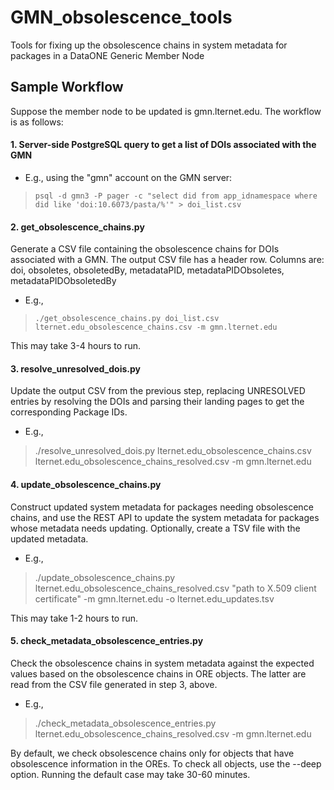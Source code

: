 # GMN_obsolescence_tools
Tools for fixing up the obsolescence chains in system metadata for packages in a DataONE Generic Member Node

## Sample Workflow
Suppose the member node to be updated is gmn.lternet.edu. The workflow is as follows:

#### 1. Server-side PostgreSQL query to get a list of DOIs associated with the GMN
- E.g., using the "gmn" account on the GMN server:
> `psql -d gmn3 -P pager -c "select did from app_idnamespace where did like 'doi:10.6073/pasta/%'" > doi_list.csv`

#### 2. get_obsolescence_chains.py
Generate a CSV file containing the obsolescence chains for DOIs associated with a GMN.
The output CSV file has a header row. Columns are: doi, obsoletes, obsoletedBy, metadataPID, metadataPIDObsoletes, metadataPIDObsoletedBy
- E.g., 
> `./get_obsolescence_chains.py doi_list.csv lternet.edu_obsolescence_chains.csv -m gmn.lternet.edu`

This may take 3-4 hours to run.

#### 3. resolve_unresolved_dois.py 
Update the output CSV from the previous step, replacing UNRESOLVED entries by resolving the DOIs and parsing their landing pages to get the corresponding Package IDs.
- E.g., 
> ./resolve_unresolved_dois.py lternet.edu_obsolescence_chains.csv lternet.edu_obsolescence_chains_resolved.csv -m gmn.lternet.edu

#### 4. update_obsolescence_chains.py
Construct updated system metadata for packages needing obsolescence chains, and use the REST API to update the system metadata for packages whose metadata needs updating. Optionally, create a TSV file with the updated metadata.
- E.g., 
> ./update_obsolescence_chains.py lternet.edu_obsolescence_chains_resolved.csv "path to X.509 client certificate" -m gmn.lternet.edu -o lternet.edu_updates.tsv

This may take 1-2 hours to run.

#### 5. check_metadata_obsolescence_entries.py
Check the obsolescence chains in system metadata against the expected values based on the obsolescence chains in ORE objects. The latter are read from the CSV file generated in step 3, above.
- E.g., 
> ./check_metadata_obsolescence_entries.py lternet.edu_obsolescence_chains_resolved.csv -m gmn.lternet.edu

By default, we check obsolescence chains only for objects that have obsolescence information in the OREs. To check all objects, use the --deep option. Running the default case may take 30-60 minutes.

